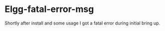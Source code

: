 Elgg-fatal-error-msg
====================

Shortly after install and some usage I got a fatal error during initial bring up.
